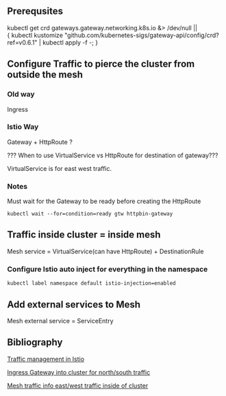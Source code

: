 ## Prerequsites 

kubectl get crd gateways.gateway.networking.k8s.io &> /dev/null || \
  { kubectl kustomize "github.com/kubernetes-sigs/gateway-api/config/crd?ref=v0.6.1" | kubectl apply -f -; }

## Configure Traffic to pierce the cluster from outside the mesh

### Old way 

Ingress

### Istio Way 

Gateway + HttpRoute ? 

??? When to use VirtualService vs HttpRoute for destination of gateway???

VirtualService is for east west traffic.

### Notes 

Must wait for the Gateway to be ready before creating the HttpRoute

`kubectl wait --for=condition=ready gtw httpbin-gateway`

## Traffic inside cluster = inside mesh

Mesh service = VirtualService(can have HttpRoute) + DestinationRule 

### Configure Istio auto inject for everything in the namespace

`kubectl label namespace default istio-injection=enabled`


## Add external services to Mesh 

Mesh external service = ServiceEntry


## Bibliography 

[Traffic management in Istio](https://istio.io/latest/docs/concepts/traffic-management/)

[Ingress Gateway into cluster for north/south traffic ](https://istio.io/latest/docs/tasks/traffic-management/ingress/ingress-control/)

[Mesh traffic info east/west traffic inside of cluster](https://istio.io/latest/docs/tasks/traffic-management/request-routing/)